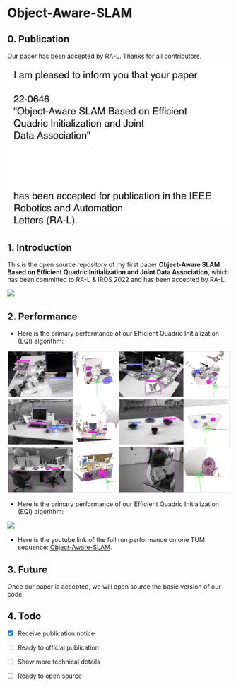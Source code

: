 # Object-Aware-SLAM

## 0. Publication

Our paper has been accepted by RA-L. Thanks for all contributors.

![](https://github.com/caobugai12138/Object-Aware-SLAM/blob/main/images/publication.png?raw=true)

## 1. Introduction

This is the open source repository of my first paper **Object-Aware  SLAM  Based  on  Efficient  Quadric  Initialization  and Joint  Data  Association**, which has been committed to RA-L &amp; IROS 2022 and has been accepted by RA-L.

![](D:\MyGitHub\SLAM\Object-Aware-SLAM\images\system.png)

## 2. Performance

- Here is the primary performance of our Efficient  Quadric  Initialization (EQI) algorithm:

![perfomance](https://github.com/caobugai12138/Object-Aware-SLAM/blob/main/images/performance.png?raw=true)

- Here is the primary performance of our Efficient  Quadric  Initialization (EQI) algorithm:

![](D:\MyGitHub\SLAM\Object-Aware-SLAM\images\DataAssociation.png)

- Here is the youtube link of the  full run performance on one TUM sequence: [Object-Aware-SLAM](https://youtu.be/Ng6E-lpqJ6E).

## 3. Future

Once our paper is accepted, we will open source the basic version of our code.

## 4. Todo

- [x] Receive publication notice
- [ ] Ready to official publication
- [ ] Show more technical details
- [ ] Ready to open source





